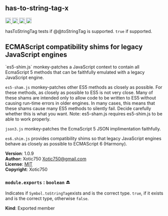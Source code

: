 <a name="module_has-to-string-tag-x"></a>
## has-to-string-tag-x
<a href="https://travis-ci.org/Xotic750/has-to-string-tag-x"
title="Travis status">
<img
src="https://travis-ci.org/Xotic750/has-to-string-tag-x.svg?branch=master"
alt="Travis status" height="18">
</a>
<a href="https://david-dm.org/Xotic750/has-to-string-tag-x"
title="Dependency status">
<img src="https://david-dm.org/Xotic750/has-to-string-tag-x.svg"
alt="Dependency status" height="18"/>
</a>
<a
href="https://david-dm.org/Xotic750/has-to-string-tag-x#info=devDependencies"
title="devDependency status">
<img src="https://david-dm.org/Xotic750/has-to-string-tag-x/dev-status.svg"
alt="devDependency status" height="18"/>
</a>
<a href="https://badge.fury.io/js/has-to-string-tag-x" title="npm version">
<img src="https://badge.fury.io/js/has-to-string-tag-x.svg"
alt="npm version" height="18">
</a>

hasToStringTag tests if @@toStringTag is supported. `true` if supported.

<h2>ECMAScript compatibility shims for legacy JavaScript engines</h2>
`es5-shim.js` monkey-patches a JavaScript context to contain all EcmaScript 5
methods that can be faithfully emulated with a legacy JavaScript engine.

`es5-sham.js` monkey-patches other ES5 methods as closely as possible.
For these methods, as closely as possible to ES5 is not very close.
Many of these shams are intended only to allow code to be written to ES5
without causing run-time errors in older engines. In many cases,
this means that these shams cause many ES5 methods to silently fail.
Decide carefully whether this is what you want. Note: es5-sham.js requires
es5-shim.js to be able to work properly.

`json3.js` monkey-patches the EcmaScript 5 JSON implimentation faithfully.

`es6.shim.js` provides compatibility shims so that legacy JavaScript engines
behave as closely as possible to ECMAScript 6 (Harmony).

**Version**: 1.0.9  
**Author:** Xotic750 <Xotic750@gmail.com>  
**License**: [MIT](&lt;https://opensource.org/licenses/MIT&gt;)  
**Copyright**: Xotic750  
<a name="exp_module_has-to-string-tag-x--module.exports"></a>
### `module.exports` : <code>boolean</code> ⏏
Indicates if `Symbol.toStringTag`exists and is the correct type.
`true`, if it exists and is the correct type, otherwise `false`.

**Kind**: Exported member  
